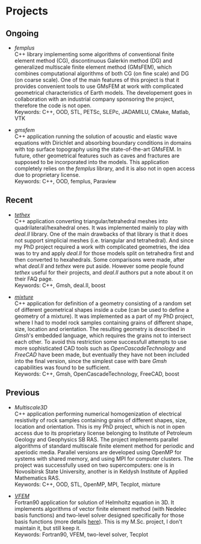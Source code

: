 # Projects

## Ongoing

* _femplus_<br/>
  C++ library implementing some algorithms of conventional finite element method (CG), discontinuous Galerkin method (DG) and generalized multiscale finite element method (GMsFEM), which combines computational algorithms of both CG (on fine scale) and DG (on coarse scale). One of the main features of this project is that it provides convenient tools to use GMsFEM at work with complicated geometrical characteristics of Earth models. The developement goes in collaboration with an industrial company sponsoring the project, therefore the code is not open.<br/>
  Keywords: C++, OOD, STL, PETSc, SLEPc, JADAMILU, CMake, Matlab, VTK

* _gmsfem_<br/>
  C++ application running the solution of acoustic and elastic wave equations with Dirichlet and absorbing boundary conditions in domains with top surface topography using the state-of-the-art GMsFEM. In future, other geometrical features such as caves and fractures are supposed to be incorporated into the models. This application completely relies on the <i>femplus</i> library, and it is also not in open access due to proprietary license.<br/>
  Keywords: C++, OOD, femplus, Paraview

## Recent

* [_tethex_](http://github.com/martemyev/tethex)<br/>
  C++ application converting triangular/tetrahedral meshes into quadrilateral/hexahedral ones. It was implemented mainly to play with _deal.II_ library. One of the main drawbacks of that library is that it does not support simplicial meshes (i.e. triangular and tetrahedral). And since my PhD project required a work with complicated geometries, the idea was to try and apply _deal.II_ for those models split on tetrahedra first and then converted to hexahedrals. Some comparisons were made, after what _deal.II_ and _tethex_ were put aside. However some people found _tethex_ useful for their projects, and _deal.II_ authors put a note about it on their FAQ page.<br/>
  Keywords: C++, Gmsh, deal.II, boost

* [_mixture_](http://github.com/martemyev/mixture)<br/>
  C++ application for definition of a geometry consisting of a random set of different geometrical shapes inside a cube (can be used to define a geometry of a mixture). It was implemented as a part of my PhD project, where I had to model rock samples containing grains of different shape, size, location and orientation. The resulting geometry is described in _Gmsh_'s embedded language, which requires the grains not to intersect each other. To avoid this restriction some successfull attempts to use more sophisticated CAD tools such as _OpenCascadeTechnology_ and _FreeCAD_ have been made, but eventually they have not been included into the final version, since the simplest case with bare _Gmsh_ capabilities was found to be sufficient.<br/>
  Keywords: C++, Gmsh, OpenCascadeTechnology, FreeCAD, boost

## Previous

* _Multiscale3D_<br/>
  C++ application performing numerical homogenization of electrical resistivity of rock samples containing grains of different shapes, size, location and orientation. This is my PhD project, which is not in open access due to its proprietary license belonging to Institute of Petroleum Geology and Geophysics SB RAS. The project implements parallel algorithms of standard multiscale finite element method for periodic and aperiodic media. Parallel versions are developed using OpenMP for systems with shared memory, and using MPI for computer clusters. The project was successfully used on two supercomputers: one is in Novosibirsk State University, another is in Keldysh Institute of Applied Mathematics RAS.<br/>
  Keywords: C++, OOD, STL, OpenMP, MPI, Tecplot, mixture

* [_VFEM_](./for_homepage/sources/vfem.tar.gz)<br/>
  Fortran90 application for solution of Helmholtz equation in 3D. It implements algorithms of vector finite element method (with Nedelec basis functions) and two-level solver designed specifically for those basis functions (more details [here](http://www.sciencedirect.com/science/article/pii/S0898122107007328)). This is my M.Sc. project, I don't maintain it, but still keep it.<br/>
  Keywords: Fortran90, VFEM, two-level solver, Tecplot
